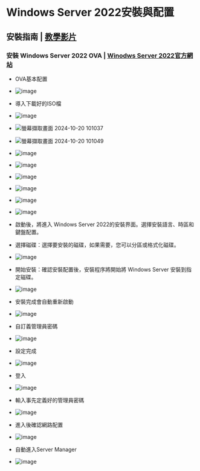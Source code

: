 # Windows Server 2022安裝與配置
## 安裝指南 | [教學影片](https://youtu.be/63Td9WMdM4E)
### 安裝 Windows Server 2022 OVA | [Winodws Server 2022官方網站](https://www.microsoft.com/zh-tw/evalcenter/download-windows-server-2022)
- OVA基本配置
- ![image](https://github.com/user-attachments/assets/96806c41-b2e9-4a2b-a76b-3ba3a69e6674)
- 導入下載好的ISO檔
- ![image](https://github.com/user-attachments/assets/a4f25365-5200-493d-a26e-6bdada8f0e06)
- ![螢幕擷取畫面 2024-10-20 101037](https://github.com/user-attachments/assets/2a600967-7848-40e1-b2aa-4654012cf149)
- ![螢幕擷取畫面 2024-10-20 101049](https://github.com/user-attachments/assets/2643d127-5d6d-47da-a887-cdf5813c69c2)
- ![image](https://github.com/user-attachments/assets/64d500d5-2bb3-40db-9c08-4f70d8b0c26d)

- ![image](https://github.com/user-attachments/assets/854a7178-e863-46d0-a347-48c07e3ce62d)
- ![image](https://github.com/user-attachments/assets/4d295b70-5d36-4c25-9f25-09baa0d34d30)
- ![image](https://github.com/user-attachments/assets/a93199ea-952e-47b1-8b28-89d18f5f9c39)
- ![image](https://github.com/user-attachments/assets/15804629-7e98-4b96-943c-3bec43ea34a6)
- ![image](https://github.com/user-attachments/assets/8bc1a1af-8ad0-4fcd-8434-1961c5188b69)
- 啟動後，將進入 Windows Server 2022的安裝界面。選擇安裝語言、時區和鍵盤配置。
- 選擇磁碟：選擇要安裝的磁碟，如果需要，您可以分區或格式化磁碟。
- ![image](https://github.com/user-attachments/assets/2593e65f-c9d2-4c7b-99a4-4497e3b44dc4)
- 開始安裝：確認安裝配置後，安裝程序將開始將 Windows Server 安裝到指定磁碟。
- ![image](https://github.com/user-attachments/assets/aefbe514-20ff-4035-97e5-b6d526c72b78)
- 安裝完成會自動重新啟動
- ![image](https://github.com/user-attachments/assets/eabe99b0-1d68-4591-8fae-cff7f3e08a5a)
- 自訂義管理員密碼
- ![image](https://github.com/user-attachments/assets/712fda0d-9925-4b26-a76b-a079ada60baa)
- 設定完成
- ![image](https://github.com/user-attachments/assets/9ec53f9f-2dc4-4849-b416-605d68447581)
- 登入
- ![image](https://github.com/user-attachments/assets/93df5543-a2ad-4bd6-bb96-3d5f8fc03fb3)
- 輸入事先定義好的管理員密碼
- ![image](https://github.com/user-attachments/assets/5b27212b-1de5-4374-984c-ead895fe3f5c)
- 進入後確認網路配置
- ![image](https://github.com/user-attachments/assets/413284a6-b0ca-4136-9cc7-e9b610760f4a)
- 自動進入Server Manager
- ![image](https://github.com/user-attachments/assets/a3978fd0-47d2-4378-8d21-5a90c345c061)




